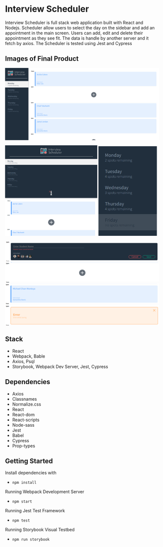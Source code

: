 # Interview Scheduler
Interview Scheduler is full stack web application built with React and Nodejs. 
Scheduler allow users to select the day on the sidebar and add an appointment 
in the main screen. Users can add, edit and delete their appointment as they see
fit. The data is handle by another server and it fetch by axios. The Scheduler is 
tested using Jest and Cypress

## Images of Final Product
!["Home Page Landscape"](https://github.com/chenken12/scheduler/blob/master/doc/Scheduler-landscape-view.png?raw=true)

<img src="https://github.com/chenken12/scheduler/blob/master/doc/Scheduler-portrait-view.png?raw=true" width="60%"> <img src="https://github.com/chenken12/scheduler/blob/master/doc/Sidebar.png?raw=true" width="38%">

!["Appointment-Form"](https://github.com/chenken12/scheduler/blob/master/doc/Appointment-Form.png?raw=true)
!["Appointment-AddNew"](https://github.com/chenken12/scheduler/blob/master/doc/Appointment-AddNew.png?raw=true)
!["Appointment-ShowInfo"](https://github.com/chenken12/scheduler/blob/master/doc/Appointment-ShowInfo.png?raw=true)
!["Appointment-Error"](https://github.com/chenken12/scheduler/blob/master/doc/Appointment-Error.png?raw=true)

## Stack
- React
- Webpack, Bable
- Axios, Psql
- Storybook, Webpack Dev Server, Jest, Cypress

## Dependencies
- Axios
- Classnames
- Normalize.css
- React
- React-dom
- React-scripts
- Node-sass
- Jest
- Babel
- Cypress
- Prop-types
 
## Getting Started

Install dependencies with
* `npm install`

Running Webpack Development Server
* `npm start`

Running Jest Test Framework
* `npm test`

Running Storybook Visual Testbed
* `npm run storybook`

